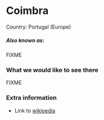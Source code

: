 # Coimbra

Country: Portugal (Europe)

##### Also known as:

FIXME

### What we would like to see there

FIXME

### Extra information

- Link to [wikipedia](https://wikipedia.com/FIXME)
